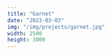 ```yaml
---
title: "Garnet"
date: "2023-03-03"
img: "/img/projects/garnet.jpg"
width: 2500
height: 3000
---
```


